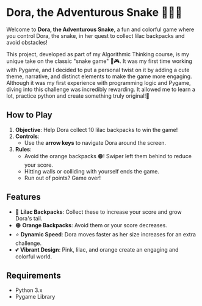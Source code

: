 # Dora, the Adventurous Snake 🐍👩‍💻

Welcome to **Dora, the Adventurous Snake**, a fun and colorful game where you control Dora, the snake, in her quest to collect lilac backpacks and avoid obstacles!

This project, developed as part of my Algorithmic Thinking course, is my unique take on the classic "snake game" 🐍🎮. It was my first time working with Pygame, and I decided to put a personal twist on it by adding a cute theme, narrative, and distinct elements to make the game more engaging. Although it was my first experience with programming logic and Pygame, diving into this challenge was incredibly rewarding. It allowed me to learn a lot, practice python and create something truly original!🌸

## How to Play
1. **Objective**: Help Dora collect 10 lilac backpacks to win the game!
2. **Controls**:
   - Use the **arrow keys** to navigate Dora around the screen.
3. **Rules**:
   - Avoid the orange backpacks 🟠! Swiper left them behind to reduce your score.
   - Hitting walls or colliding with yourself ends the game.
   - Run out of points? Game over!

## Features
- 💜 **Lilac Backpacks**: Collect these to increase your score and grow Dora's tail.
- 🟠 **Orange Backpacks**: Avoid them or your score decreases.
- ⭐ **Dynamic Speed**: Dora moves faster as her size increases for an extra challenge.
- 💕 **Vibrant Design**: Pink, lilac, and orange create an engaging and colorful world.

## Requirements
- Python 3.x
- Pygame Library

